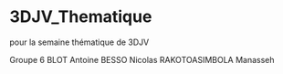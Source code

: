 # 3DJV_Thematique
pour la semaine thématique de 3DJV

Groupe 6
BLOT Antoine
BESSO Nicolas
RAKOTOASIMBOLA Manasseh
